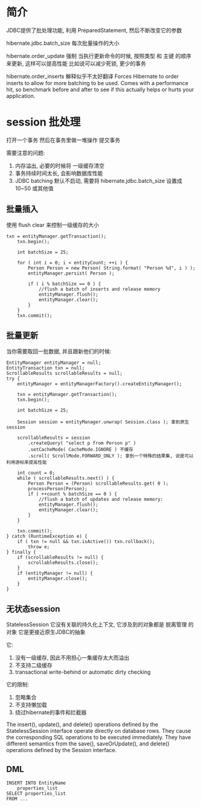 # 简介 #

JDBC提供了批处理功能, 利用 PreparedStatement, 然后不断改变它的参数

hibernate.jdbc.batch_size 每次批量操作的大小

hibernate.order_update
强制 当执行更新命令的时候, 按照类型 和 主键 的顺序来更新, 这样可以提高性能
比如说可以减少死锁, 更少的事务

hibernate.order_inserts
解释似乎不太好翻译
Forces Hibernate to order inserts to allow for more batching to be used. Comes with a performance hit, so benchmark before and after to see if this actually helps or hurts your application.

# session 批处理 #
打开一个事务
然后在事务里做一堆操作
提交事务

需要注意的问题:
1. 内存溢出, 必要的时候将 一级缓存清空
2. 事务持续时间太长, 会影响数据库性能
3. JDBC batching 默认不启动, 需要将 hibernate.jdbc.batch_size 设置成10~50 或其他值

## 批量插入 ##
使用 flush clear 来控制一级缓存的大小
```
txn = entityManager.getTransaction();
    txn.begin();

    int batchSize = 25;

    for ( int i = 0; i < entityCount; ++i ) {
        Person Person = new Person( String.format( "Person %d", i ) );
        entityManager.persist( Person );

        if ( i % batchSize == 0 ) {
            //flush a batch of inserts and release memory
            entityManager.flush();
            entityManager.clear();
        }
    }
    txn.commit();
```

## 批量更新 ##
当你需要取回一批数据, 并且跟新他们的时候:
```
EntityManager entityManager = null;
EntityTransaction txn = null;
ScrollableResults scrollableResults = null;
try {
    entityManager = entityManagerFactory().createEntityManager();

    txn = entityManager.getTransaction();
    txn.begin();

    int batchSize = 25;

    Session session = entityManager.unwrap( Session.class ); 拿到原生session

    scrollableResults = session
        .createQuery( "select p from Person p" )
        .setCacheMode( CacheMode.IGNORE ) 不缓存
        .scroll( ScrollMode.FORWARD_ONLY ); 拿到一个特殊的结果集, 说是可以利用游标来提高性能

    int count = 0;
    while ( scrollableResults.next() ) {
        Person Person = (Person) scrollableResults.get( 0 );
        processPerson(Person);
        if ( ++count % batchSize == 0 ) {
            //flush a batch of updates and release memory:
            entityManager.flush();
            entityManager.clear();
        }
    }

    txn.commit();
} catch (RuntimeException e) {
    if ( txn != null && txn.isActive()) txn.rollback();
        throw e;
} finally {
    if (scrollableResults != null) {
        scrollableResults.close();
    }
    if (entityManager != null) {
        entityManager.close();
    }
}
```

## 无状态session ##
StatelessSession
它没有关联的持久化上下文, 它涉及到的对象都是 脱离管理 的对象
它是更接近原生JDBC的抽象

它:
1. 没有一级缓存, 因此不用担心一集缓存太大而溢出
2. 不支持二级缓存
3. transactional write-behind or automatic dirty checking

它的限制:
1. 忽略集合
2. 不支持懒加载
3. 绕过hibernate的事件和拦截器

The insert(), update(), and delete() operations defined by the StatelessSession interface operate directly on database rows. They cause the corresponding SQL operations to be executed immediately. They have different semantics from the save(), saveOrUpdate(), and delete() operations defined by the Session interface.


## DML ##
```
INSERT INTO EntityName
	properties_list
SELECT properties_list
FROM ...
```

